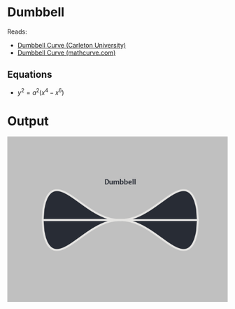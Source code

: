 # Dumbbell
Reads:
- [Dumbbell Curve (Carleton University)](https://people.math.carleton.ca/~cingalls/studentProjects/Katie's%20Site/html/Dumbbell%20Curve%20.html)
- [Dumbbell Curve (mathcurve.com)](https://mathcurve.com/courbes2d.gb/doublegouttedeau/doublegouttedeau.shtml)

## Equations
- $y^{2}=a^{2}(x^{4}-x^{6})$

# Output

![dumbbell](dumbbell.png)